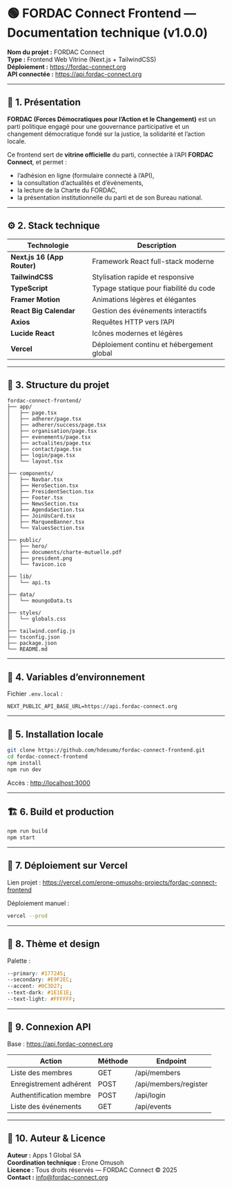 # 🟢 FORDAC Connect Frontend — Documentation technique (v1.0.0)

**Nom du projet :** FORDAC Connect  
**Type :** Frontend Web Vitrine (Next.js + TailwindCSS)  
**Déploiement :** https://fordac-connect.org  
**API connectée :** https://api.fordac-connect.org  

---

## 🧱 1. Présentation

**FORDAC (Forces Démocratiques pour l’Action et le Changement)** est un parti politique engagé pour une gouvernance participative et un changement démocratique fondé sur la justice, la solidarité et l’action locale.

Ce frontend sert de **vitrine officielle** du parti, connectée à l’API **FORDAC Connect**, et permet :

- l’adhésion en ligne (formulaire connecté à l’API),
- la consultation d’actualités et d’événements,
- la lecture de la Charte du FORDAC,
- la présentation institutionnelle du parti et de son Bureau national.

---

## ⚙️ 2. Stack technique

| Technologie | Description |
|--------------|--------------|
| **Next.js 16 (App Router)** | Framework React full-stack moderne |
| **TailwindCSS** | Stylisation rapide et responsive |
| **TypeScript** | Typage statique pour fiabilité du code |
| **Framer Motion** | Animations légères et élégantes |
| **React Big Calendar** | Gestion des événements interactifs |
| **Axios** | Requêtes HTTP vers l’API |
| **Lucide React** | Icônes modernes et légères |
| **Vercel** | Déploiement continu et hébergement global |

---

## 📁 3. Structure du projet

```
fordac-connect-frontend/
├── app/
│   ├── page.tsx
│   ├── adherer/page.tsx
│   ├── adherer/success/page.tsx
│   ├── organisation/page.tsx
│   ├── evenements/page.tsx
│   ├── actualites/page.tsx
│   ├── contact/page.tsx
│   ├── login/page.tsx
│   └── layout.tsx
│
├── components/
│   ├── Navbar.tsx
│   ├── HeroSection.tsx
│   ├── PresidentSection.tsx
│   ├── Footer.tsx
│   ├── NewsSection.tsx
│   ├── AgendaSection.tsx
│   ├── JoinUsCard.tsx
│   ├── MarqueeBanner.tsx
│   └── ValuesSection.tsx
│
├── public/
│   ├── hero/
│   ├── documents/charte-mutuelle.pdf
│   ├── president.png
│   └── favicon.ico
│
├── lib/
│   └── api.ts
│
├── data/
│   └── moungoData.ts
│
├── styles/
│   └── globals.css
│
├── tailwind.config.js
├── tsconfig.json
├── package.json
└── README.md
```

---

## 🔗 4. Variables d’environnement

Fichier `.env.local` :

```
NEXT_PUBLIC_API_BASE_URL=https://api.fordac-connect.org
```

---

## 🧩 5. Installation locale

```bash
git clone https://github.com/hdesumo/fordac-connect-frontend.git
cd fordac-connect-frontend
npm install
npm run dev
```

Accès : [http://localhost:3000](http://localhost:3000)

---

## 🏗️ 6. Build et production

```bash
npm run build
npm start
```

---

## 🚀 7. Déploiement sur Vercel

Lien projet : https://vercel.com/erone-omusohs-projects/fordac-connect-frontend

Déploiement manuel :

```bash
vercel --prod
```

---

## 🌙 8. Thème et design

Palette :
```css
--primary: #177245;
--secondary: #E9F2EC;
--accent: #0C3D27;
--text-dark: #1E1E1E;
--text-light: #FFFFFF;
```

---

## 🧠 9. Connexion API

Base : https://api.fordac-connect.org

| Action | Méthode | Endpoint |
|---------|----------|-----------|
| Liste des membres | GET | /api/members |
| Enregistrement adhérent | POST | /api/members/register |
| Authentification membre | POST | /api/login |
| Liste des événements | GET | /api/events |

---

## 🧾 10. Auteur & Licence

**Auteur :** Apps 1 Global SA  
**Coordination technique :** Erone Omusoh  
**Licence :** Tous droits réservés — FORDAC Connect © 2025  
**Contact :** info@fordac-connect.org
